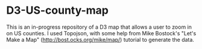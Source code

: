 D3-US-county-map
================

This is an in-progress repository of a D3 map that allows a user to zoom in on US counties. I used Topojson, with some help from Mike Bostock's "Let's Make a Map" (http://bost.ocks.org/mike/map/) tutorial to generate the data.
